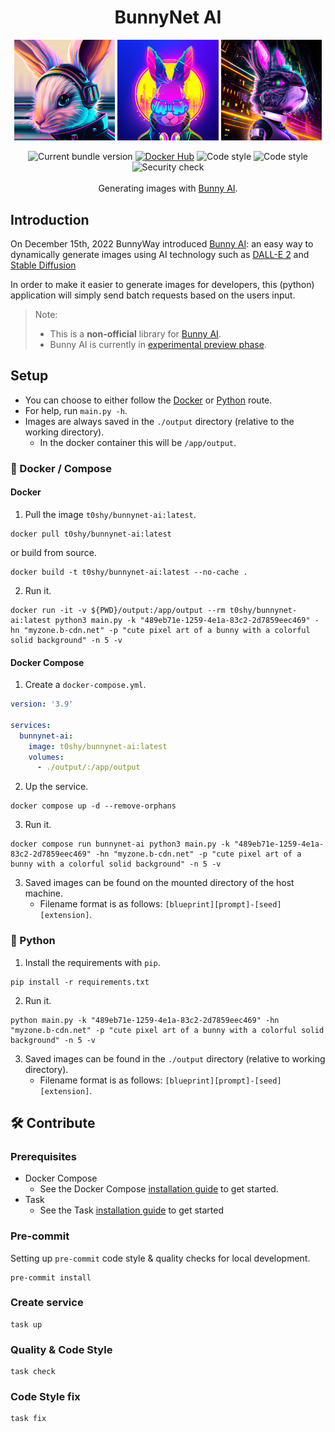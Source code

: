 <h1 align="center">BunnyNet AI</h1>

<p align="center" width="100%">
    <img width="32%" src="https://github.com/ToshY/BunnyNet-AI/blob/main/examples/%5Bdemo-cyberpunk-avatar%5Drabbit-18315061651450471761.png" alt="cyberpunk bunny left">
    <img width="32%" src="https://github.com/ToshY/BunnyNet-AI/blob/main/examples/%5Bdemo-cyberpunk-avatar%5Drabbit-395701193653652308.png" alt="cyberpunk bunny middle">
    <img width="32%" src="https://github.com/ToshY/BunnyNet-AI/blob/main/examples/%5Bdemo-cyberpunk-avatar%5Drabbit-13510430255274468932.png" alt="cyberpunk bunny right">
</p>

<div align="center">
    <img src="https://img.shields.io/github/v/release/toshy/bunnynet-ai?label=Release&sort=semver" alt="Current bundle version" />
    <a href="https://hub.docker.com/r/t0shy/bunnynet-ai"><img src="https://img.shields.io/badge/Docker%20Hub-t0shy%2Fbunnynet--ai-blue" alt="Docker Hub" /></a>
    <img src="https://img.shields.io/github/actions/workflow/status/toshy/bunnynet-ai/pylint.yml?branch=master&label=Pylint" alt="Code style">
    <img src="https://img.shields.io/badge/Code%20Style-PEP8-orange.svg" alt="Code style" />
    <img src="https://img.shields.io/github/actions/workflow/status/toshy/bunnynet-ai/security.yml?branch=master&label=Security%20check" alt="Security check" />
    <br /><br />
    <div>Generating images with <a href="https://docs.bunny.net/docs/bunny-ai-image-generation">Bunny AI</a>.</div>
</div>

## Introduction

On December 15th, 2022 BunnyWay
introduced [Bunny AI](https://bunny.net/blog/introducing-bunny-optimizer-ai-a-new-way-of-creating-content/): an easy way
to dynamically generate images using AI technology such as [DALL-E 2](https://openai.com/dall-e-2/) and [Stable Diffusion](https://github.com/CompVis/stable-diffusion)

In order to make it easier to generate images for developers, this (python) application will simply send batch requests based on the users input.

> Note: 
> * This is a **non-official** library for [Bunny AI](https://docs.bunny.net/docs/bunny-ai-image-generation).
> * Bunny AI is currently in [experimental preview phase](https://bunny.net/blog/introducing-bunny-optimizer-ai-a-new-way-of-creating-content/#try-it-out-yourself-).

## Setup

* You can choose to either follow the [Docker](#-docker--compose) or [Python](#-python) route.
* For help, run `main.py -h`.
* Images are always saved in the `./output` directory (relative to the working directory).
  * In the docker container this will be `/app/output`.

### 🐋 Docker / Compose

#### Docker

1. Pull the image `t0shy/bunnynet-ai:latest`.

```shell
docker pull t0shy/bunnynet-ai:latest
```

or build from source.

```shell
docker build -t t0shy/bunnynet-ai:latest --no-cache .
```

2. Run it.

```shell
docker run -it -v ${PWD}/output:/app/output --rm t0shy/bunnynet-ai:latest python3 main.py -k "489eb71e-1259-4e1a-83c2-2d7859eec469" -hn "myzone.b-cdn.net" -p "cute pixel art of a bunny with a colorful solid background" -n 5 -v
```

#### Docker Compose

1. Create a `docker-compose.yml`.

```yaml
version: '3.9'

services:
  bunnynet-ai:
    image: t0shy/bunnynet-ai:latest
    volumes:
      - ./output/:/app/output
````

2. Up the service.

```shell
docker compose up -d --remove-orphans
```

3. Run it.

```shell
docker compose run bunnynet-ai python3 main.py -k "489eb71e-1259-4e1a-83c2-2d7859eec469" -hn "myzone.b-cdn.net" -p "cute pixel art of a bunny with a colorful solid background" -n 5 -v
```

3. Saved images can be found on the mounted directory of the host machine.
   * Filename format is as follows: `[blueprint][prompt]-[seed][extension]`.

### 🐍 Python

1. Install the requirements with `pip`.

```shell
pip install -r requirements.txt
```

2. Run it.

```shell
python main.py -k "489eb71e-1259-4e1a-83c2-2d7859eec469" -hn "myzone.b-cdn.net" -p "cute pixel art of a bunny with a colorful solid background" -n 5 -v
```

3. Saved images can be found in the `./output` directory (relative to working directory).
   * Filename format is as follows: `[blueprint][prompt]-[seed][extension]`.

## 🛠️ Contribute

### Prerequisites

* Docker Compose
    * See the Docker Compose [installation guide](https://docs.docker.com/compose/install/) to get started.
* Task
    * See the Task [installation guide](https://taskfile.dev/installation/) to get started

### Pre-commit

Setting up `pre-commit` code style & quality checks for local development.

```shell
pre-commit install
```

### Create service

```shell
task up
```

### Quality & Code Style

```shell
task check
```

### Code Style fix

```shell
task fix
```
